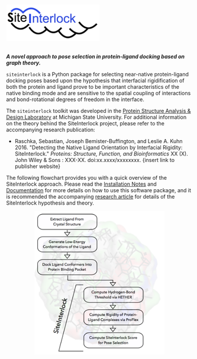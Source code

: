 <div style="max-width:50%;">
<img src="images/logo.png" alt="SiteInterlock Logo">
</div>

<br>


***A novel approach to pose selection in protein-ligand docking based on graph theory.***

`siteinterlock` is a Python package for selecting near-native protein-ligand docking poses based upon the hypothesis that interfacial rigidification of both the protein and ligand prove to be important characteristics of the native binding mode and are sensitive to the spatial coupling of interactions and bond-rotational degrees of freedom in the interface.

The `siteinterlock` toolkit was developed in the [Protein Structure Analysis & Design Laboratory](http://www.kuhnlab.bmb.msu.edu) at Michigan State University. For additional information on the theory behind the SiteInterlock project, please refer to the accompanying research publication:

- Raschka, Sebastian, Joseph Bemister-Buffington, and Leslie A. Kuhn 2016. "Detecting the Native Ligand Orientation by Interfacial Rigidity: SiteInterlock." *Proteins: Structure, Function, and Bioinformatics* XX (X). John Wiley & Sons : XXX-XX. doi:xx.xxxx/xxxxxxxx.
 {insert link to publisher website}


The following flowchart provides you with a quick overview of the SiteInterlock approach. Please read the [Installation Notes](installation/index.html) and [Documentation](user_guide/index.html) for more details on how to use this software package, and it is recommended the accompanying [research article](cite/index.html) for details of the SiteInterlock hypothesis and theory.

<div style="max-width:70%; inline-block; margin:0 auto;">
<img src="images/flowchart-3.png" alt="SiteInterlock workflow">
</div>
